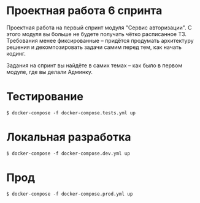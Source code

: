 # Проектная работа 6 спринта

Проектная работа на первый спринт модуля "Сервис авторизации". С этого модуля вы больше не будете получать чётко расписанное ТЗ. Требования менее фиксированные – придётся продумать архитектуру решения и декомпозировать задачи самим перед тем, как начать кодинг.

Задания на спринт вы найдёте в самих темах – как было в первом модуле, где вы делали Админку.

# Тестирование

```shell
$ docker-compose -f docker-compose.tests.yml up
```

# Локальная разработка

```shell
$ docker-compose -f docker-compose.dev.yml up
```

# Прод

```shell
$ docker-compose -f docker-compose.prod.yml up
```
